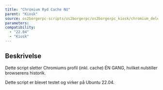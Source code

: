 ```yaml
---
title: "Chromium Ryd Cache NU"
parent: "Kiosk"
source: os2borgerpc-scripts/os2borgerpc/os2borgerpc_kiosk/chromium_delete_profile.sh
parameters:
compatibility:  
  - "22.04"
  - "Kiosk"
---
```


## Beskrivelse
Dette script sletter Chromiums profil (inkl. cache) ÉN GANG, hvilket nulstiller browserens historik.

Dette script er blevet testet og virker på Ubuntu 22.04.